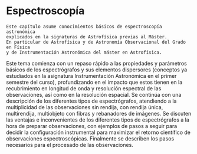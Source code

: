 # Espectroscopía
 

```{note}
Este capítulo asume conocimientos básicos de espectroscopía astronómica 
explicados en la signaturas de Astrofísica previas al Máster. 
En particular de Astrofísica y de Astronomía Observacional del Grado en Física 
y de Instrumentación Astronómica del máster en Astrofísica.  
```

Este tema comienza con un repaso rápido a las propiedades y parámetros básicos de los
espectrógrafos y sus elementos dispersores (conceptos ya estudiados en la asignatura Instrumentación Astronómica en el primer semestre del curso), profundizando en el impacto que
estos tienen en la recubrimiento en longitud de onda y resolución espectral de las observaciones, así como en la resolución espacial. Se continúa con una descripción de los diferentes tipos de espectrógrafos, atendiendo a la multiplicidad de las observaciones sin rendija, con rendija única, multirendija, multiobjeto con fibras y rebanadores de imágenes. Se discuten las ventajas e inconvenientes de los diferentes tipos de espectrógrafos a la hora de preparar observaciones, con ejemplos de pasos a seguir para decidir la configuración instrumental para maximizar el retorno científico de observaciones espectroscópicas. Finalmente se describen los pasos necesarios para el procesado de las observaciones.

